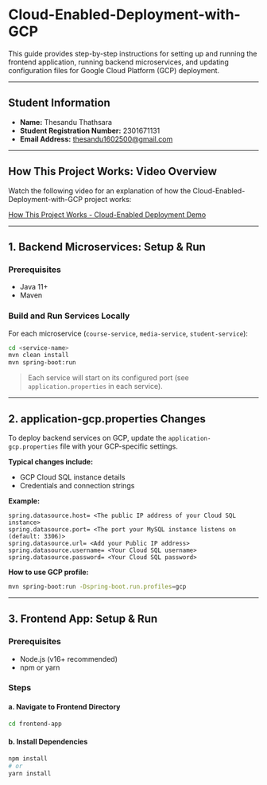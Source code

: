 # Cloud-Enabled-Deployment-with-GCP

This guide provides step-by-step instructions for setting up and running the frontend application, running backend microservices, and updating configuration files for Google Cloud Platform (GCP) deployment.

---
## Student Information

- **Name:** Thesandu Thathsara
- **Student Registration Number:** 2301671131
- **Email Address:** thesandu1602500@gmail.com
---

## How This Project Works: Video Overview

Watch the following video for an explanation of how the Cloud-Enabled-Deployment-with-GCP project works:

[How This Project Works - Cloud-Enabled Deployment Demo](https://drive.google.com/file/d/1dojebb8l0mBWqLl6GZ2RBv3G9NmErdzb/view?usp=drive_link)

---

## 1. Backend Microservices: Setup & Run

### Prerequisites
- Java 11+
- Maven

### Build and Run Services Locally

For each microservice (`course-service`, `media-service`, `student-service`):

```sh
cd <service-name>
mvn clean install
mvn spring-boot:run
```

> Each service will start on its configured port (see `application.properties` in each service).

---

## 2. application-gcp.properties Changes

To deploy backend services on GCP, update the `application-gcp.properties` file with your GCP-specific settings.

**Typical changes include:**
- GCP Cloud SQL instance details
- Credentials and connection strings

**Example:**

```properties
spring.datasource.host= <The public IP address of your Cloud SQL instance>
spring.datasource.port= <The port your MySQL instance listens on (default: 3306)>
spring.datasource.url= <Add your Public IP address>
spring.datasource.username= <Your Cloud SQL username>
spring.datasource.password= <Your Cloud SQL password>
```

**How to use GCP profile:**
```sh
mvn spring-boot:run -Dspring-boot.run.profiles=gcp
```

---

## 3. Frontend App: Setup & Run

### Prerequisites
- Node.js (v16+ recommended)
- npm or yarn

### Steps

#### a. Navigate to Frontend Directory
```sh
cd frontend-app
```

#### b. Install Dependencies
```sh
npm install
# or
yarn install
```
